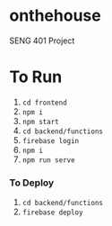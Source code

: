 # onthehouse

SENG 401 Project

# To Run
1. `cd frontend`
2. `npm i`
3. `npm start`
4. `cd backend/functions`
5. `firebase login`
6. `npm i`
7. `npm run serve`

### To Deploy
1. `cd backend/functions`
2. `firebase deploy`